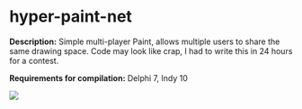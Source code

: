 # hyper-paint-net

**Description:** Simple multi-player Paint, allows multiple users to share the same drawing space. Code may look like crap, I had to write this in 24 hours for a contest.

**Requirements for compilation:** Delphi 7, Indy 10

![](http://www.freakz.ro/shocker/imgs/posturi_other/hyperpaintnet_demo.png)
